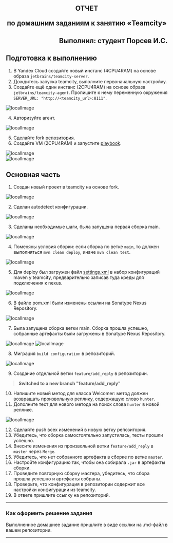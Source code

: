 ## <p style="text-align: center;">ОТЧЕТ</p> <p style="text-align: center;">по домашним заданиям к занятию «Teamcity»</p>
## <p style="text-align: right;">Выполнил: студент Порсев И.С.</p>

## Подготовка к выполнению

1. В Yandex Cloud создайте новый инстанс (4CPU4RAM) на основе образа `jetbrains/teamcity-server`.
2. Дождитесь запуска teamcity, выполните первоначальную настройку.
3. Создайте ещё один инстанс (2CPU4RAM) на основе образа `jetbrains/teamcity-agent`. Пропишите к нему переменную окружения `SERVER_URL: "http://<teamcity_url>:8111"`.

![localImage](./.screenshots/screen_IV.00_1.png)  

4. Авторизуйте агент.

![localImage](./.screenshots/screen_IV.00_4.png)  

5. Сделайте fork [репозитория](https://github.com/aragastmatb/example-teamcity).
6. Создайте VM (2CPU4RAM) и запустите [playbook](./infrastructure).

![localImage](./.screenshots/screen_IV.00_6.png)  
![localImage](./.screenshots/Yes.png)

## Основная часть

1. Создан новый проект в teamcity на основе fork.

![localImage](./.screenshots/screen_IV.00_basic_1.png)

2. Сделан autodetect конфигурации.

![localImage](./.screenshots/screen_IV.00_basic_2.png)

3. Сделаны необходимые шаги, была запущена первая сборка main.

![localImage](./.screenshots/screen_IV.00_basic_3.png)

4. Поменяны условия сборки: если сборка по ветке `main`, то должен выполняться `mvn clean deploy`, иначе `mvn clean test`.

![localImage](./.screenshots/screen_IV.00_basic_4.png)

5. Для deploy был загружен файл [settings.xml](./teamcity/settings.xml) в набор конфигураций maven у teamcity, предварительно записав туда креды для подключения к nexus.

![localImage](./.screenshots/screen_IV.00_basic_5.png)

6. В файле pom.xml были изменены ссылки на Sonatype Nexus Repository.

![localImage](./.screenshots/screen_IV.00_basic_6.png)

7. Была запущена сборка ветки  main. Сборка прошла успешно, собранные артефакты были загружены в Sonatype Nexus Repository.

![localImage](./.screenshots/screen_IV.00_basic_7.1.png)
![localImage](./.screenshots/screen_IV.00_basic_7.png)

8. Миграция `build configuration` в репозиторий.

![localImage](./.screenshots/screen_IV.00_basic_8.png)

9. Создание отдельной ветки `feature/add_reply` в репозитории.

> **Switched to a new branch "feature/add_reply"**

10. Напишите новый метод для класса Welcomer: метод должен возвращать произвольную реплику, содержащую слово `hunter`.
11. Дополните тест для нового метода на поиск слова `hunter` в новой реплике.

![localImage](./.screenshots/screen_IV.00_basic_9.png)

12. Сделайте push всех изменений в новую ветку репозитория.
13. Убедитесь, что сборка самостоятельно запустилась, тесты прошли успешно.
14. Внесите изменения из произвольной ветки `feature/add_reply` в `master` через `Merge`.
15. Убедитесь, что нет собранного артефакта в сборке по ветке `master`.
16. Настройте конфигурацию так, чтобы она собирала `.jar` в артефакты сборки.
17. Проведите повторную сборку мастера, убедитесь, что сбора прошла успешно и артефакты собраны.
18. Проверьте, что конфигурация в репозитории содержит все настройки конфигурации из teamcity.
19. В ответе пришлите ссылку на репозиторий.

---

### Как оформить решение задания

Выполненное домашнее задание пришлите в виде ссылки на .md-файл в вашем репозитории.

---
